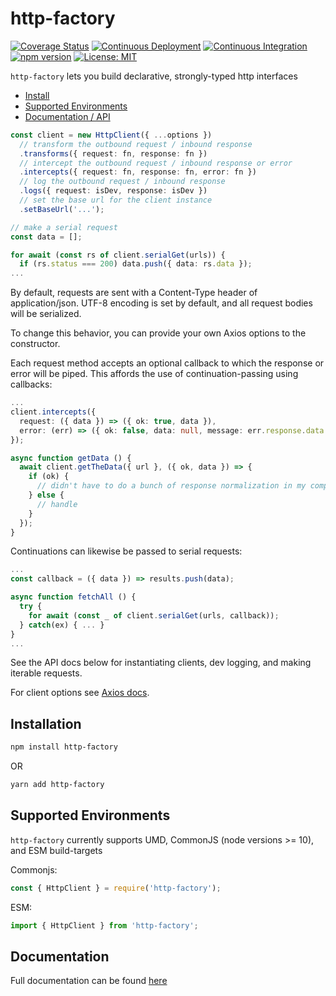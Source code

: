 # http-factory

[![Coverage Status](https://coveralls.io/repos/github/MatthewZito/http-factory/badge.svg?branch=master)](https://coveralls.io/github/MatthewZito/http-factory?branch=master)
[![Continuous Deployment](https://github.com/MatthewZito/http-factory/actions/workflows/cd.yml/badge.svg)](https://github.com/MatthewZito/http-factory/actions/workflows/cd.yml)
[![Continuous Integration](https://github.com/MatthewZito/http-factory/actions/workflows/ci.yml/badge.svg)](https://github.com/MatthewZito/http-factory/actions/workflows/ci.yml)
[![npm version](https://badge.fury.io/js/http-factory.svg)](https://badge.fury.io/js/http-factory)
[![License: MIT](https://img.shields.io/badge/License-MIT-yellow.svg)](https://opensource.org/licenses/MIT)

`http-factory` lets you build declarative, strongly-typed http interfaces

- [Install](#install)
- [Supported Environments](#support)
- [Documentation / API](#docs)

```ts
const client = new HttpClient({ ...options })
  // transform the outbound request / inbound response
  .transforms({ request: fn, response: fn })
  // intercept the outbound request / inbound response or error
  .intercepts({ request: fn, response: fn, error: fn })
  // log the outbound request / inbound response
  .logs({ request: isDev, response: isDev })
  // set the base url for the client instance
  .setBaseUrl('...');

// make a serial request
const data = [];

for await (const rs of client.serialGet(urls)) {
  if (rs.status === 200) data.push({ data: rs.data });
...
```

By default, requests are sent with a Content-Type header of application/json. UTF-8 encoding is set by default, and all request bodies will be serialized.

To change this behavior, you can provide your own Axios options to the constructor.

Each request method accepts an optional callback to which the response or error will be piped. This affords the use of continuation-passing using callbacks:

```ts
...
client.intercepts({
  request: ({ data }) => ({ ok: true, data }),
  error: (err) => ({ ok: false, data: null, message: err.response.data.msg || 'something went wrong' }),
});

async function getData () {
  await client.getTheData({ url }, ({ ok, data }) => {
    if (ok) {
      // didn't have to do a bunch of response normalization in my component, yay
    } else {
      // handle
    }
  });
}
```

Continuations can likewise be passed to serial requests:

```ts
...
const callback = ({ data }) => results.push(data);

async function fetchAll () {
  try {
    for await (const _ of client.serialGet(urls, callback));
  } catch(ex) { ... }
}
...
```

See the API docs below for instantiating clients, dev logging, and making iterable requests.

For client options see [Axios docs](https://github.com/axios/axios).

## <a name="install"></a> Installation

```bash
npm install http-factory
```

OR

```bash
yarn add http-factory
```

## <a name="support"></a>  Supported Environments

`http-factory` currently supports UMD, CommonJS (node versions >= 10), and ESM build-targets

Commonjs:

```ts
const { HttpClient } = require('http-factory');
```

ESM:

```ts
import { HttpClient } from 'http-factory';
```

## <a name="docs"></a> Documentation

Full documentation can be found [here](https://matthewzito.github.io/http-factory/http-factory.html)
